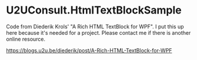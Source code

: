 # U2UConsult.HtmlTextBlockSample
Code from Diederik Krols' "A Rich HTML TextBlock for WPF". I put this up here because it's needed for a project. Please contact me if there is another online resource.

https://blogs.u2u.be/diederik/post/A-Rich-HTML-TextBlock-for-WPF
